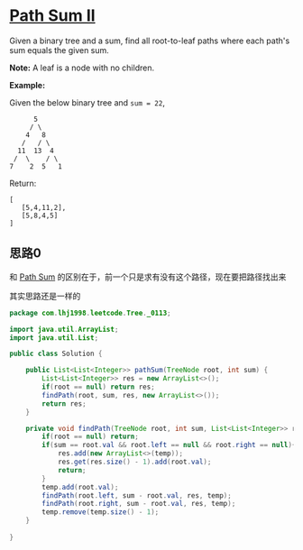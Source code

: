 # [Path Sum II](https://leetcode.com/problems/path-sum-ii/)

Given a binary tree and a sum, find all root-to-leaf paths where each path's sum equals the given sum.

**Note:** A leaf is a node with no children.

**Example:**

Given the below binary tree and `sum = 22`,

```
      5
     / \
    4   8
   /   / \
  11  13  4
 /  \    / \
7    2  5   1
```

Return:

```
[
   [5,4,11,2],
   [5,8,4,5]
]
```

## 思路0

和 [Path Sum](../0112/README.md) 的区别在于，前一个只是求有没有这个路径，现在要把路径找出来

其实思路还是一样的

```java
package com.lhj1998.leetcode.Tree._0113;

import java.util.ArrayList;
import java.util.List;

public class Solution {

    public List<List<Integer>> pathSum(TreeNode root, int sum) {
        List<List<Integer>> res = new ArrayList<>();
        if(root == null) return res;
        findPath(root, sum, res, new ArrayList<>());
        return res;
    }

    private void findPath(TreeNode root, int sum, List<List<Integer>> res, List<Integer> temp){
        if(root == null) return;
        if(sum == root.val && root.left == null && root.right == null){
            res.add(new ArrayList<>(temp));
            res.get(res.size() - 1).add(root.val);
            return;
        }
        temp.add(root.val);
        findPath(root.left, sum - root.val, res, temp);
        findPath(root.right, sum - root.val, res, temp);
        temp.remove(temp.size() - 1);
    }
    
}

```

